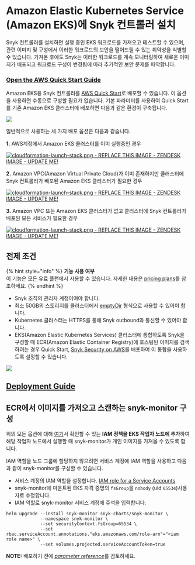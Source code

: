 # Amazon Elastic Kubernetes Service (Amazon EKS)에 Snyk 컨트롤러 설치

Snyk 컨트롤러를 설치하면 실행 중인 EKS 워크로드를 가져오고 테스트할 수 있으며, 관련 이미지 및 구성에서 이러한 워크로드의 보안을 떨어뜨릴 수 있는 취약성을 식별할 수 있습니다. 가져온 후에도 Snyk는 이러한 워크로드를 계속 모니터링하여 새로운 이미지가 배포되고 워크로드 구성이 변경됨에 따라 추가적인 보안 문제를 파악합니다.

### [Open the AWS Quick Start Guide](https://aws.amazon.com/quickstart/architecture/eks-snyk/)

Amazon EKS용 Snyk 컨트롤러를 [AWS Quick Start](https://aws.amazon.com/quickstart/architecture/eks-snyk/)로 배포할 수 있습니다. 이 옵션을 사용하면 수동으로 구성할 필요가 없습니다. 기본 파라미터를 사용하여 Quick Start를 기존 Amazon EKS 클러스터에 배포하면 다음과 같은 환경이 구축됩니다.

![](../../../../.gitbook/assets/architecture.png)

일반적으로 사용하는 세 가지 배포 옵션은 다음과 같습니다.

**1.** AWS계정에서 Amazon EKS 클러스터를 이미 실행중인 경우

[![cloudformation-launch-stack.png - REPLACE THIS IMAGE - ZENDESK IMAGE - UPDATE ME!](../../../../.gitbook/assets/cloudformation-launch-stack.png)](https://us-east-2.console.aws.amazon.com/cloudformation/home?region=us-east-2#/stacks/create/template?stackName=Snyk-EKS\&templateURL=https://aws-quickstart.s3.us-east-1.amazonaws.com/quickstart-amazon-eks/submodules/quickstart-eks-snyk/templates/eks-snyk.template.yaml)

**2.** Amazon VPC(Amazon Virtual Private Cloud)가 이미 존재하지만 클러스터에 Snyk 컨트롤러가 배포된 Amazon EKS 클러스터가 필요한 경우

[![cloudformation-launch-stack.png - REPLACE THIS IMAGE - ZENDESK IMAGE - UPDATE ME!](../../../../.gitbook/assets/cloudformation-launch-stack.png)](https://us-east-2.console.aws.amazon.com/cloudformation/home?region=us-east-2#/stacks/create/template?stackName=Amazon-EKS-with-Snyk\&templateURL=https://aws-quickstart.s3.us-east-1.amazonaws.com/quickstart-amazon-eks/templates/amazon-eks-master-existing-vpc.template.yaml)

**3.** Amazon VPC 또는 Amazon EKS 클러스터가 없고 클러스터에 Snyk 컨트롤러가 배포된 모든 서비스가 필요한 경우

[![cloudformation-launch-stack.png - REPLACE THIS IMAGE - ZENDESK IMAGE - UPDATE ME!](../../../../.gitbook/assets/cloudformation-launch-stack.png)](https://us-east-2.console.aws.amazon.com/cloudformation/home?region=us-east-2#/stacks/create/template?stackName=Amazon-EKS-with-Snyk\&templateURL=https://aws-quickstart.s3.us-east-1.amazonaws.com/quickstart-amazon-eks/templates/amazon-eks-master-existing-vpc.template.yaml)

## 전제 조건

{% hint style="info" %}
**기능 사용 여부**\
이 기능은 모든 유료 플랜에서 사용할 수 있습니다. 자세한 내용은 [pricing plans](https://snyk.io/plans/)를 참조하세요.
{% endhint %}

* Snyk 조직의 관리자 계정이여야 합니다.
* 최소 50GB의 스토리지를 클러스터에서 [emptyDir](https://kubernetes.io/docs/concepts/storage/volumes/#emptydir) 형식으로 사용할 수 있어야 합니다.
* Kubernetes 클러스터는 HTTPS를 통해 Snyk outbound와 통신할 수 있어야 합니다.
* EKS(Amazon Elastic Kubernetes Services) 클러스터에 통합하도록 Snyk을 구성할 때 ECR(Amazon Elastic Container Registry)에 호스팅된 이미지를 검색하려는 경우 Quick Start, [Snyk Security on AWS](https://aws.amazon.com/quickstart/architecture/snyk-security/)를 배포하여 이 통합을 사용하도록 설정할 수 있습니다.

![](../../../../.gitbook/assets/snyk\_rocket.png)

## [Deployment Guide](https://aws-quickstart.github.io/quickstart-eks-snyk/)

## ECR에서 이미지를 가져오고 스캔하는 snyk-monitor 구성

위의 모든 옵션에 대해 [여기](https://docs.aws.amazon.com/AmazonECR/latest/userguide/ECR\_on\_EKS.html)서 확인할 수 있는 **IAM 정책을 EKS 작업자 노드에 추가**하여 해당 작업자 노드에서 실행할 때 snyk-monitor가 개인 이미지를 가져올 수 있도록 합니다.

IAM 역할을 노드 그룹에 할당하지 않으려면 서비스 계정에 IAM 역할을 사용하고 다음과 같이 snyk-monitor를 구성할 수 있습니다.

* 서비스 계정의 IAM 역할을 설정합니다. [IAM role for a Service Accounts](https://docs.aws.amazon.com/eks/latest/userguide/iam-roles-for-service-accounts.html)
* snyk-monitor에 마운트된 EKS 자격 증명의 `fsGroup`을 `nobody` (uid `65534`)사용자로 수정합니다.
* IAM 역할로 snyk-monitor 서비스 계정에 주석을 입력합니다.

```
helm upgrade --install snyk-monitor snyk-charts/snyk-monitor \
             --namespace snyk-monitor \
             --set securityContext.fsGroup=65534 \
             --set rbac.serviceAccount.annotations."eks.amazonaws.com/role-arn"="<iam role name>" \
             --set volumes.projected.serviceAccountToken=true
```

**NOTE:** 배포하기 전에 [_parameter reference_](https://github.com/aws-quickstart/quickstart-eks-snyk#parameter-reference)를 검토하세요.
